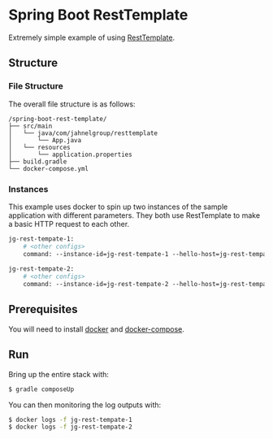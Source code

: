 # Spring Boot RestTemplate

Extremely simple example of using [RestTemplate](https://docs.spring.io/spring-framework/docs/current/javadoc-api/org/springframework/web/client/RestTemplate.html). 

## Structure 

### File Structure 

The overall file structure is as follows:

```text
/spring-boot-rest-template/
├── src/main
│   └── java/com/jahnelgroup/resttemplate
│       └── App.java
│   └── resources
│       └── application.properties
├── build.gradle
└── docker-compose.yml
```

### Instances

This example uses docker to spin up two instances of the sample application with different parameters. They both use RestTemplate to make a basic HTTP request to each other. 

```dockerfile
jg-rest-tempate-1:
    # <other configs>
    command: --instance-id=jg-rest-tempate-1 --hello-host=jg-rest-tempate-1:8080
    
jg-rest-tempate-2:
    # <other configs>
    command: --instance-id=jg-rest-tempate-2 --hello-host=jg-rest-tempate-2:8080
```

## Prerequisites

You will need to install [docker](https://docs.docker.com/install/) and [docker-compose](https://docs.docker.com/compose/install).

## Run 

Bring up the entire stack with:

```bash
$ gradle composeUp
```

You can then monitoring the log outputs with:

```bash
$ docker logs -f jg-rest-tempate-1
$ docker logs -f jg-rest-tempate-2
```